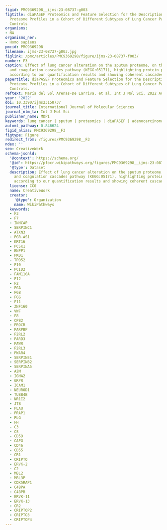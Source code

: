 ```yaml
---
figid: PMC9369298__ijms-23-08737-g003
figtitle: diaPASEF Proteomics and Feature Selection for the Description of Sputum
  Proteome Profiles in a Cohort of Different Subtypes of Lung Cancer Patients and
  Controls
organisms:
- NA
organisms_ner:
- Homo sapiens
pmcid: PMC9369298
filename: ijms-23-08737-g003.jpg
figlink: /pmc/articles/PMC9369298/figure/ijms-23-08737-f003/
number: F3
caption: Effect of lung cancer alteration on the sputum proteome, on the complement
  and coagulation cascades pathway (KEGG:05171), highlighting protein perturbation
  according to our quantification results and showing coherent cascades.
papertitle: diaPASEF Proteomics and Feature Selection for the Description of Sputum
  Proteome Profiles in a Cohort of Different Subtypes of Lung Cancer Patients and
  Controls.
reftext: María del Sol Arenas-De Larriva, et al. Int J Mol Sci. 2022 Aug;23(15):8737.
year: '2022'
doi: 10.3390/ijms23158737
journal_title: International Journal of Molecular Sciences
journal_nlm_ta: Int J Mol Sci
publisher_name: MDPI
keywords: lung cancer | sputum | proteomics | diaPASEF | adenocarcinoma
automl_pathway: 0.846624
figid_alias: PMC9369298__F3
figtype: Figure
redirect_from: /figures/PMC9369298__F3
ndex: ''
seo: CreativeWork
schema-jsonld:
  '@context': https://schema.org/
  '@id': https://pfocr.wikipathways.org/figures/PMC9369298__ijms-23-08737-g003.html
  '@type': Dataset
  description: Effect of lung cancer alteration on the sputum proteome, on the complement
    and coagulation cascades pathway (KEGG:05171), highlighting protein perturbation
    according to our quantification results and showing coherent cascades.
  license: CC0
  name: CreativeWork
  creator:
    '@type': Organization
    name: WikiPathways
  keywords:
  - F3
  - F7
  - INHCAP
  - SERPINC1
  - ATXN3
  - PGR-AS1
  - KRT16
  - PCSK1
  - ENPP1
  - PKD1
  - TPD52
  - F10
  - PCID2
  - FAM110A
  - F12
  - F2
  - FGA
  - FGB
  - FGG
  - F11
  - ZNF160
  - VWF
  - F8
  - CPB2
  - PROCR
  - PARPBP
  - F2RL2
  - PARD3
  - PAWR
  - F2RL3
  - PWAR4
  - SERPINE1
  - SERPINB2
  - SERPINA5
  - A2M
  - IGHA2
  - GRPR
  - ICAM1
  - NEUROD1
  - TUBB4B
  - NR1I2
  - JTB
  - PLAU
  - PRAP1
  - PLG
  - FH
  - C3
  - CS
  - CD59
  - CAPG
  - CD46
  - CD55
  - CR1
  - CRIPTO
  - ERVK-2
  - C2
  - MBL2
  - MBL3P
  - CDK5RAP1
  - C4BPA
  - C4BPB
  - ERVK-11
  - ERVK-13
  - CR2
  - CRIPTOP2
  - CRIPTO3
  - CRIPTOP4
---
```

